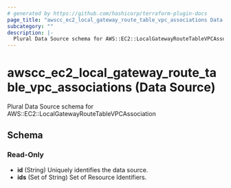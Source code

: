 ```yaml
---
# generated by https://github.com/hashicorp/terraform-plugin-docs
page_title: "awscc_ec2_local_gateway_route_table_vpc_associations Data Source - terraform-provider-awscc"
subcategory: ""
description: |-
  Plural Data Source schema for AWS::EC2::LocalGatewayRouteTableVPCAssociation
---
```


# awscc_ec2_local_gateway_route_table_vpc_associations (Data Source)

Plural Data Source schema for AWS::EC2::LocalGatewayRouteTableVPCAssociation



<!-- schema generated by tfplugindocs -->
## Schema

### Read-Only

- **id** (String) Uniquely identifies the data source.
- **ids** (Set of String) Set of Resource Identifiers.


